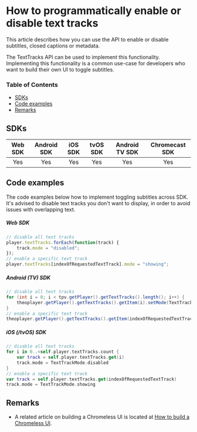 # How to programmatically enable or disable text tracks

This article describes how you can use the API to enable or disable subtitles, closed captions or metadata.

The TextTracks API can be used to implement this functionality. 
Implementing this functionality is a common use-case for developers who want to build their own UI to toggle subtitles.

### Table of Contents
- [SDKs](#sdks)
- [Code examples](#code-examples)
- [Remarks](#remarks)


## SDKs

| Web SDK | Android SDK | iOS SDK | tvOS SDK| Android TV SDK | Chromecast SDK |
| :-----: | :---------: | :-----: | :--: | :------------: | :------------: |
|   Yes   |  Yes  |   Yes  | Yes  |      Yes    |      Yes    |

## Code examples

The code examples below how to implement toggling subtitles across SDK. It's advised to disable text tracks you don't want to display, in order to avoid issues with overlapping text.

##### Web SDK

```js
// disable all text tracks
player.textTracks.forEach(function(track) {
    track.mode = "disabled";
});
// enable a specific text track
player.textTracks[indexOfRequestedTextTrack].mode = "showing";
```

##### Android (TV) SDK

```java
// disable all text tracks
for (int i = 0; i < tpv.getPlayer().getTextTracks().length(); i++) {
    theoplayer.getPlayer().getTextTracks().getItem(i).setMode(TextTrackMode.DISABLED);
}
// enable a specific text track
theoplayer.getPlayer().getTextTracks().getItem(indexOfRequestedTextTrack).setMode(TextTrackMode.SHOWING);
```

##### iOS (/tvOS) SDK

```swift
// disable all text tracks
for i in 0..<self.player.textTracks.count {
    var track = self.player.textTracks.get(i)
    track.mode = TextTrackMode.disabled
}
// enable a specific text track
var track = self.player.textTracks.get(indexOfRequestedTextTrack)
track.mode = TextTrackMode.showing
```

## Remarks

- A related article on building a Chromeless UI is located at [How to build a Chromeless UI](../../how-to-guides/11-ui/06-how-to-build-chromeless-ui.md).